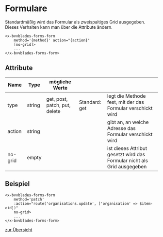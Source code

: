 # Formulare

Standardmäßig wird das Formular als zweispaltiges Grid ausgegeben. Dieses Verhalten kann man über die Attribute ändern.

    <x-bvvblades-forms-form 
        method='{method}' action="{action}" 
        [no-grid]>
        ...
    </x-bvvblades-forms-form>

## Attribute

| Name    | Type   | mögliche Werte                |               |                                                                         |
| ------- | ------ | ----------------------------- | ------------- | ----------------------------------------------------------------------- |
| type    | string | get, post, patch, put, delete | Standard: get | legt die Methode fest, mit der das Formular verschickt wird             |
| action  | string |                               |               | gibt an, an welche Adresse das Formular verschickt wird                 |
| no-grid | empty  |                               |               | ist dieses Attribut gesetzt wird das Formular nicht als Grid ausgegeben |

## Beispiel

    <x-bvvblades-forms-form 
        method='patch' 
        :action="route('organisations.update', ['organisation' => $item->id])"
        no-grid>
        ...
    </x-bvvblades-forms-form>


[zur Übersicht](../README.md)